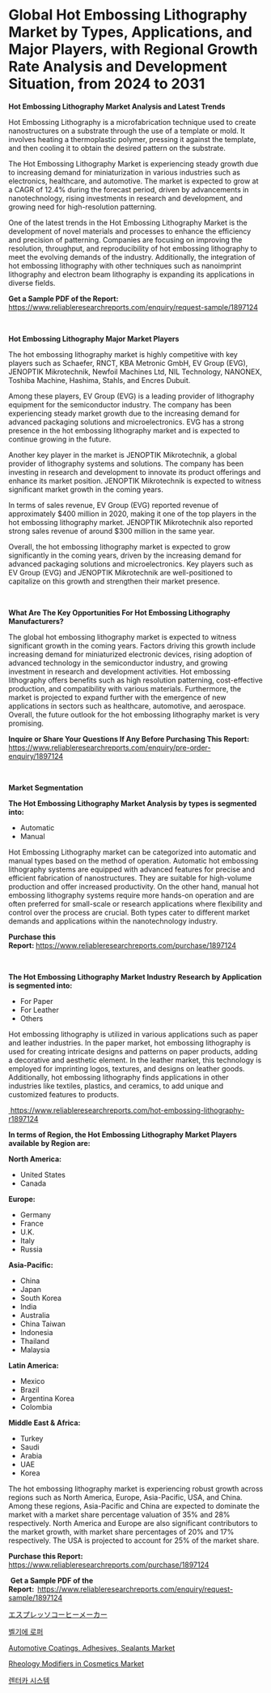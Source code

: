 <p><h1>Global Hot Embossing Lithography Market by Types, Applications, and Major Players, with Regional Growth Rate Analysis and Development Situation, from 2024 to 2031</h1></p><p><strong>Hot Embossing Lithography Market Analysis and Latest Trends</strong></p>
<p><p>Hot Embossing Lithography is a microfabrication technique used to create nanostructures on a substrate through the use of a template or mold. It involves heating a thermoplastic polymer, pressing it against the template, and then cooling it to obtain the desired pattern on the substrate.</p><p>The Hot Embossing Lithography Market is experiencing steady growth due to increasing demand for miniaturization in various industries such as electronics, healthcare, and automotive. The market is expected to grow at a CAGR of 12.4% during the forecast period, driven by advancements in nanotechnology, rising investments in research and development, and growing need for high-resolution patterning.</p><p>One of the latest trends in the Hot Embossing Lithography Market is the development of novel materials and processes to enhance the efficiency and precision of patterning. Companies are focusing on improving the resolution, throughput, and reproducibility of hot embossing lithography to meet the evolving demands of the industry. Additionally, the integration of hot embossing lithography with other techniques such as nanoimprint lithography and electron beam lithography is expanding its applications in diverse fields.</p></p>
<p><strong>Get a Sample PDF of the Report:&nbsp;</strong> <a href="https://www.reliableresearchreports.com/enquiry/request-sample/1897124">https://www.reliableresearchreports.com/enquiry/request-sample/1897124</a></p>
<p>&nbsp;</p>
<p><strong>Hot Embossing Lithography Major Market Players</strong></p>
<p><p>The hot embossing lithography market is highly competitive with key players such as Schaefer, RNCT, KBA Metronic GmbH, EV Group (EVG), JENOPTIK Mikrotechnik, Newfoil Machines Ltd, NIL Technology, NANONEX, Toshiba Machine, Hashima, Stahls, and Encres Dubuit.</p><p>Among these players, EV Group (EVG) is a leading provider of lithography equipment for the semiconductor industry. The company has been experiencing steady market growth due to the increasing demand for advanced packaging solutions and microelectronics. EVG has a strong presence in the hot embossing lithography market and is expected to continue growing in the future.</p><p>Another key player in the market is JENOPTIK Mikrotechnik, a global provider of lithography systems and solutions. The company has been investing in research and development to innovate its product offerings and enhance its market position. JENOPTIK Mikrotechnik is expected to witness significant market growth in the coming years.</p><p>In terms of sales revenue, EV Group (EVG) reported revenue of approximately $400 million in 2020, making it one of the top players in the hot embossing lithography market. JENOPTIK Mikrotechnik also reported strong sales revenue of around $300 million in the same year.</p><p>Overall, the hot embossing lithography market is expected to grow significantly in the coming years, driven by the increasing demand for advanced packaging solutions and microelectronics. Key players such as EV Group (EVG) and JENOPTIK Mikrotechnik are well-positioned to capitalize on this growth and strengthen their market presence.</p></p>
<p>&nbsp;</p>
<p><strong>What Are The Key Opportunities For Hot Embossing Lithography Manufacturers?</strong></p>
<p><p>The global hot embossing lithography market is expected to witness significant growth in the coming years. Factors driving this growth include increasing demand for miniaturized electronic devices, rising adoption of advanced technology in the semiconductor industry, and growing investment in research and development activities. Hot embossing lithography offers benefits such as high resolution patterning, cost-effective production, and compatibility with various materials. Furthermore, the market is projected to expand further with the emergence of new applications in sectors such as healthcare, automotive, and aerospace. Overall, the future outlook for the hot embossing lithography market is very promising.</p></p>
<p><strong>Inquire or Share Your Questions If Any Before Purchasing This Report:</strong> <a href="https://www.reliableresearchreports.com/enquiry/pre-order-enquiry/1897124">https://www.reliableresearchreports.com/enquiry/pre-order-enquiry/1897124</a></p>
<p>&nbsp;</p>
<p><strong>Market Segmentation</strong></p>
<p><strong>The Hot Embossing Lithography Market Analysis by types is segmented into:</strong></p>
<p><ul><li>Automatic</li><li>Manual</li></ul></p>
<p><p>Hot Embossing Lithography market can be categorized into automatic and manual types based on the method of operation. Automatic hot embossing lithography systems are equipped with advanced features for precise and efficient fabrication of nanostructures. They are suitable for high-volume production and offer increased productivity. On the other hand, manual hot embossing lithography systems require more hands-on operation and are often preferred for small-scale or research applications where flexibility and control over the process are crucial. Both types cater to different market demands and applications within the nanotechnology industry.</p></p>
<p><strong>Purchase this Report:&nbsp;</strong><a href="https://www.reliableresearchreports.com/purchase/1897124">https://www.reliableresearchreports.com/purchase/1897124</a></p>
<p>&nbsp;</p>
<p><strong>The Hot Embossing Lithography Market Industry Research by Application is segmented into:</strong></p>
<p><ul><li>For Paper</li><li>For Leather</li><li>Others</li></ul></p>
<p><p>Hot embossing lithography is utilized in various applications such as paper and leather industries. In the paper market, hot embossing lithography is used for creating intricate designs and patterns on paper products, adding a decorative and aesthetic element. In the leather market, this technology is employed for imprinting logos, textures, and designs on leather goods. Additionally, hot embossing lithography finds applications in other industries like textiles, plastics, and ceramics, to add unique and customized features to products.</p></p>
<p><a href="https://www.reliableresearchreports.com/hot-embossing-lithography-r1897124">&nbsp;https://www.reliableresearchreports.com/hot-embossing-lithography-r1897124</a></p>
<p><strong>In terms of Region, the Hot Embossing Lithography Market Players available by Region are:</strong></p>
<p>
    <p> <strong> North America: </strong>
        <ul>
            <li>United States</li>
            <li>Canada</li>
        </ul>
        </p> 
    <p> <strong> Europe: </strong>
        <ul>
            <li>Germany</li>
            <li>France</li>
            <li>U.K.</li>
            <li>Italy</li>
            <li>Russia</li>
        </ul>
        </p> 
    <p> <strong> Asia-Pacific: </strong>
        <ul>
            <li>China</li>
            <li>Japan</li>
            <li>South Korea</li>
            <li>India</li>
            <li>Australia</li>
            <li>China Taiwan</li>
            <li>Indonesia</li>
            <li>Thailand</li>
            <li>Malaysia</li>
        </ul>
        </p> 
    <p> <strong> Latin America: </strong>
        <ul>
            <li>Mexico</li>
            <li>Brazil</li>
            <li>Argentina Korea</li>
            <li>Colombia</li>
        </ul>
        </p> 
    <p> <strong> Middle East & Africa: </strong>
        <ul>
            <li>Turkey</li>
            <li>Saudi</li>
            <li>Arabia</li>
            <li>UAE</li>
            <li>Korea</li>
        </ul>
    </p>
    </p>
<p><p>The hot embossing lithography market is experiencing robust growth across regions such as North America, Europe, Asia-Pacific, USA, and China. Among these regions, Asia-Pacific and China are expected to dominate the market with a market share percentage valuation of 35% and 28% respectively. North America and Europe are also significant contributors to the market growth, with market share percentages of 20% and 17% respectively. The USA is projected to account for 25% of the market share.</p></p>
<p><strong>Purchase this Report: </strong><a href="https://www.reliableresearchreports.com/purchase/1897124">https://www.reliableresearchreports.com/purchase/1897124</a></p>
<p>&nbsp;<strong>Get a Sample PDF of the Report:&nbsp;&nbsp;</strong><a href="https://www.reliableresearchreports.com/enquiry/request-sample/1897124">https://www.reliableresearchreports.com/enquiry/request-sample/1897124</a></p>
<p><strong></strong></p>
<p><p><a href="https://medium.com/@rebekaanderson14/%E3%82%A8%E3%82%B9%E3%83%97%E3%83%AC%E3%83%83%E3%82%BD%E3%82%B3%E3%83%BC%E3%83%92%E3%83%BC%E3%83%A1%E3%83%BC%E3%82%AB%E3%83%BC%E3%81%AE%E5%B8%82%E5%A0%B4%E5%8B%95%E5%90%91-%E5%B8%82%E5%A0%B4%E3%81%AE%E5%82%BE%E5%90%91-%E6%88%90%E9%95%B7-2024%E5%B9%B4%E3%81%8B%E3%82%892031%E5%B9%B4%E3%81%BE%E3%81%A7%E3%81%AE%E4%BA%88%E6%B8%AC-dd540c4418f1">エスプレッソコーヒーメーカー</a></p><p><a href="https://github.com/GabrielBlanda5656/Market-Research-Report-List-1/blob/main/260125232802.md">벨기에 로퍼</a></p><p><a href="https://www.linkedin.com/pulse/automotive-coatings-adhesives-sealants-market-research-report-aiync?trackingId=1BdoE8gxjHajMjcm9kM1Kg%3D%3D">Automotive Coatings, Adhesives, Sealants Market</a></p><p><a href="https://www.linkedin.com/pulse/rheology-modifiers-cosmetics-market-challenges-opportunities-9g8bc?trackingId=cNRwYNh30F9%2B6NHm4cK8ng%3D%3D">Rheology Modifiers in Cosmetics Market</a></p><p><a href="https://medium.com/@briaabshire/%EC%B0%A8%EB%9F%89-%EB%8C%80%EC%97%AC-%EC%8B%9C%EC%8A%A4%ED%85%9C-%EC%8B%9C%EC%9E%A5-%EC%A0%84%EB%A7%9D-%EC%82%B0%EC%97%85-%EA%B0%9C%EC%9A%94-%EB%B0%8F-%EC%98%88%EC%B8%A1-2024%EB%85%84%EB%B6%80%ED%84%B0-2031%EB%85%84%EA%B9%8C%EC%A7%80-4960446fc067">렌터카 시스템</a></p></p>
